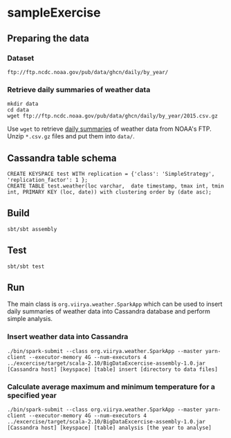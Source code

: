 # sampleExercise


## Preparing the data

### Dataset

    ftp://ftp.ncdc.noaa.gov/pub/data/ghcn/daily/by_year/

### Retrieve daily summaries of weather data

    mkdir data
    cd data
    wget ftp://ftp.ncdc.noaa.gov/pub/data/ghcn/daily/by_year/2015.csv.gz

Use `wget` to retrieve [daily summaries](ftp://ftp.ncdc.noaa.gov/pub/data/ghcn/daily/by_year/) of weather data from NOAA's FTP. Unzip `*.csv.gz` files and put them into `data/`.

## Cassandra table schema

    CREATE KEYSPACE test WITH replication = {'class': 'SimpleStrategy', 'replication_factor': 1 };
    CREATE TABLE test.weather(loc varchar,  date timestamp, tmax int, tmin int, PRIMARY KEY (loc, date)) with clustering order by (date asc);

## Build

    sbt/sbt assembly 

## Test

    sbt/sbt test
 
## Run

The main class is `org.viirya.weather.SparkApp` which can be used to insert daily summaries of weather data into Cassandra database and perform simple analysis.

### Insert weather data into Cassandra

    ./bin/spark-submit --class org.viirya.weather.SparkApp --master yarn-client --executor-memory 4G --num-executors 4 ../excercise/target/scala-2.10/BigDataExcercise-assembly-1.0.jar [Cassandra host] [keyspace] [table] insert [directory to data files]

### Calculate average maximum and minimum temperature for a specified year

    ./bin/spark-submit --class org.viirya.weather.SparkApp --master yarn-client --executor-memory 4G --num-executors 4 ../excercise/target/scala-2.10/BigDataExcercise-assembly-1.0.jar [Cassandra host] [keyspace] [table] analysis [the year to analyse]

